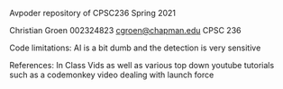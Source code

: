 Avpoder repository of CPSC236 Spring 2021

Christian Groen 002324823 cgroen@chapman.edu CPSC 236

Code limitations: AI is a bit dumb and the detection is very sensitive

References: In Class Vids as well as various top down youtube tutorials such as a codemonkey video dealing with launch force
